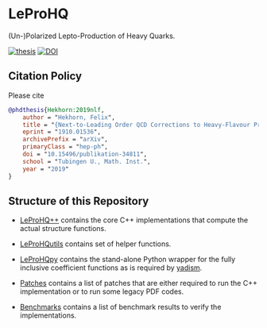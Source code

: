# LeProHQ
(Un-)Polarized Lepto-Production of Heavy Quarks.

[![thesis](https://img.shields.io/badge/DOI-%20%20%20%2010.15496%2Fpublikation--34811-blue)](https://inspirehep.net/literature/1757437)
[![DOI](https://zenodo.org/badge/DOI/10.5281/zenodo.5220831.svg)](https://doi.org/10.5281/zenodo.5220831)

## Citation Policy

Please cite
```bibtex
@phdthesis{Hekhorn:2019nlf,
    author = "Hekhorn, Felix",
    title = "{Next-to-Leading Order QCD Corrections to Heavy-Flavour Production in Neutral Current DIS}",
    eprint = "1910.01536",
    archivePrefix = "arXiv",
    primaryClass = "hep-ph",
    doi = "10.15496/publikation-34811",
    school = "Tubingen U., Math. Inst.",
    year = "2019"
}
```

## Structure of this Repository

- [LeProHQ++](https://github.com/felixhekhorn/LeProHQ/tree/main/LeProHQ%2B%2B) contains the core C++ implementations that compute the actual structure functions.

- [LeProHQutils](https://github.com/felixhekhorn/LeProHQ/tree/main/LeProHQutils) contains set of helper functions.

- [LeProHQpy](https://github.com/felixhekhorn/LeProHQ/tree/main/LeProHQpy) contains the stand-alone Python wrapper for the fully inclusive coefficient functions as is required by [yadism](https://github.com/NNPDF/yadism).

- [Patches](https://github.com/felixhekhorn/LeProHQ/tree/main/Patches) contains a list of patches that are either required to run the C++ implementation or to run some legacy PDF codes.

- [Benchmarks](https://github.com/felixhekhorn/LeProHQ/tree/main/Benchmarks) contains a list of benchmark results to verify the implementations.
